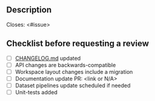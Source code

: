 ## Description

Closes: <#issue>

<!--- Describe your changes in detail -->

## Checklist before requesting a review

- [ ] [CHANGELOG.md](./CHANGELOG.md) updated
- [ ] API changes are backwards-compatible
- [ ] Workspace layout changes include a migration
- [ ] Documentation update PR: <link or N/A>
- [ ] Dataset pipelines update scheduled if needed
- [ ] Unit-tests added
